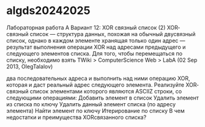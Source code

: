 # algds20242025
Лабораторная работа A
Вариант 12: XOR связный список (2)
XOR­связный список — структура данных, похожая на обычный двусвязный список, однако в каждом
элементе хранящая только один адрес — результат выполнения операции XOR над адресами
предыдущего и следующего элементов списка. Для того, чтобы перемещаться по списку, необходимо взять
TWiki > ComputerScience Web > LabA (02 Sep 2013, OlegTalalov)

два последовательных адреса и выполнить над ними операцию XOR, которая и даст реальный адрес
следующего элемента.
Реализуйте XOR­связный список элементами которого являются ASCII­Z строки, со следующими
операциями:
Добавить элемент в список
Удалить элемент из списка по ключу
Удалить данный элемент списка (по адресу элемента)
Найти элемент по ключу
Итерирование по списку
В чем недостатки и преимущества XOR­связанного списка?